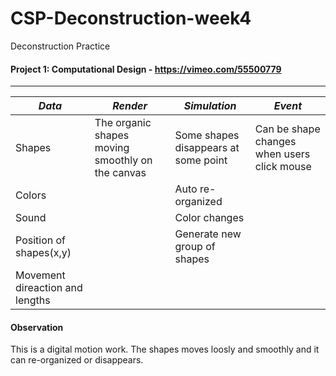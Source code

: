 # CSP-Deconstruction-week4

Deconstruction Practice

#### Project 1: Computational Design - https://vimeo.com/55500779
---
*Data* | *Render* | *Simulation* | *Event*
------------|------------|------------|------------
Shapes| The organic shapes moving smoothly on the canvas |Some shapes disappears at some point| Can be shape changes when users click mouse 
Colors| | Auto re-organized|
Sound|  |Color changes
Position of shapes(x,y)| |Generate new group of shapes
Movement direaction and lengths| 

#### Observation
This is a digital motion work. The shapes moves loosly and smoothly and it can re-organized or disappears.
